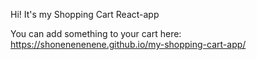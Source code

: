 Hi!
It's my Shopping Cart React-app

You can add something to your cart here:
https://shonenenenene.github.io/my-shopping-cart-app/
